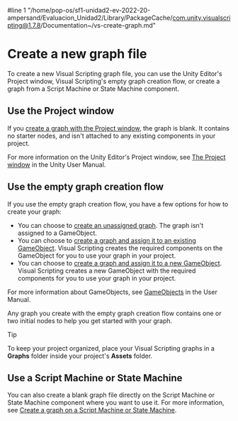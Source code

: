 #line 1 "/home/pop-os/sf1-unidad2-ev-2022-20-ampersand/Evaluacion_Unidad2/Library/PackageCache/com.unity.visualscripting@1.7.8/Documentation~/vs-create-graph.md"
# Create a new graph file

To create a new Visual Scripting graph file, you can use the Unity Editor's Project window, Visual Scripting's empty graph creation flow, or create a graph from a Script Machine or State Machine component. 

## Use the Project window

If you [create a graph with the Project window](vs-create-graph-project-window.md), the graph is blank. It contains no starter nodes, and isn't attached to any existing components in your project. 

For more information on the Unity Editor's Project window, see [The Project window](https://docs.unity3d.com/Manual/ProjectView.html) in the Unity User Manual.

## Use the empty graph creation flow

If you use the empty graph creation flow, you have a few options for how to create your graph: 

- You can choose to [create an unassigned graph](vs-create-graph-unassigned-flow.md). The graph isn't assigned to a GameObject. 
- You can choose to [create a graph and assign it to an existing GameObject](vs-create-graph-assign-existing-gameobject.md). Visual Scripting creates the required components on the GameObject for you to use your graph in your project.
- You can choose to [create a graph and assign it to a new GameObject](vs-create-graph-assign-new-gameobject.md). Visual Scripting creates a new GameObject with the required components for you to use your graph in your project.

 For more information about GameObjects, see [GameObjects](https://docs.unity3d.com/Manual/GameObjects.html) in the User Manual.
 
 Any graph you create with the empty graph creation flow contains one or two initial nodes to help you get started with your graph.  


> [!TIP]
> To keep your project organized, place your Visual Scripting graphs in a **Graphs** folder inside your project's **Assets** folder.

## Use a Script Machine or State Machine

You can also create a blank graph file directly on the Script Machine or State Machine component where you want to use it. For more information, see [Create a graph on a Script Machine or State Machine](vs-create-graph-on-machine.md). 

